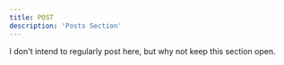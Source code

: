 ```yaml
---
title: POST
description: 'Posts Section'
---
```


I don't intend to regularly post here, but why not keep this section open.